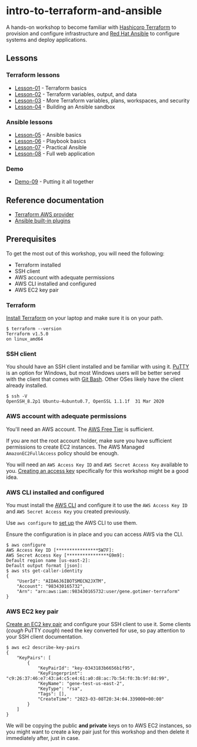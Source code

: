 # intro-to-terraform-and-ansible

A hands-on workshop to become familiar with [Hashicorp Terraform](https://www.terraform.io/)
to provision and configure infrastructure and [Red Hat Ansible](https://github.com/ansible/ansible)
to configure systems and deploy applications.

## Lessons

### Terraform lessons

* [Lesson-01](lesson-01/README.md) - Terraform basics
* [Lesson-02](lesson-02/README.md) - Terraform variables, output, and data
* [Lesson-03](lesson-03/README.md) - More Terraform variables, plans, workspaces, and security
* [Lesson-04](lesson-04/README.md) - Building an Ansible sandbox

### Ansible lessons

* [Lesson-05](lesson-05/README.md) - Ansible basics
* [Lesson-06](lesson-06/README.md) - Playbook basics
* [Lesson-07](lesson-07/README.md) - Practical Ansible
* [Lesson-08](lesson-08/README.md) - Full web application

### Demo

* [Demo-09](demo-09/README.md) - Putting it all together

## Reference documentation

* [Terraform AWS provider](https://registry.terraform.io/providers/hashicorp/aws/latest/docs)
* [Ansible built-in plugins](https://docs.ansible.com/ansible/latest/collections/ansible/builtin/)

## Prerequisites

To get the most out of this workshop, you will need the following:

* Terraform installed
* SSH client
* AWS account with adequate permissions
* AWS CLI installed and configured
* AWS EC2 key pair

### Terraform

[Install Terraform](https://learn.hashicorp.com/tutorials/terraform/install-cli?in=terraform/aws-get-started)
on your laptop and make sure it is on your path.

```console
$ terraform --version
Terraform v1.5.0
on linux_amd64
```

### SSH client

You should have an SSH client installed and be familiar with using it.
[PuTTY](https://www.putty.org/) is an option for Windows, but most Windows users
will be better served with the client that comes with [Git Bash](https://gitforwindows.org/).
Other OSes likely have the client already installed.

```console
$ ssh -V
OpenSSH_8.2p1 Ubuntu-4ubuntu0.7, OpenSSL 1.1.1f  31 Mar 2020
```

### AWS account with adequate permissions

You'll need an AWS account. The [AWS Free Tier](https://aws.amazon.com/free/)
is sufficient.

If you are not the root account holder, make sure you have sufficient permissions
to create EC2 instances. The AWS Managed `AmazonEC2FullAccess` policy should be
enough.

You will need an `AWS Access Key ID` and `AWS Secret Access Key` available to you.
[Creating an access key](https://docs.aws.amazon.com/IAM/latest/UserGuide/id_credentials_access-keys.html)
specifically for this workshop might be a good idea.

### AWS CLI installed and configured

You must install the [AWS CLI](https://docs.aws.amazon.com/cli/latest/userguide/getting-started-install.html)
and configure it to use the `AWS Access Key ID` and `AWS Secret Access Key` you
created previously.

Use `aws configure` to [set up](https://docs.aws.amazon.com/cli/latest/userguide/getting-started-quickstart.html)
the AWS CLI to use them.

Ensure the configuration is in place and you can access AWS via the CLI.

```console
$ aws configure
AWS Access Key ID [****************5W7F]:
AWS Secret Access Key [****************G9m9]:
Default region name [us-east-2]:
Default output format [json]:
$ aws sts get-caller-identity
{
    "UserId": "AIDA6J6IBOTSMECN2JXTM",
    "Account": "983430165732",
    "Arn": "arn:aws:iam::983430165732:user/gene.gotimer-terraform"
}
```

### AWS EC2 key pair

[Create an EC2 key pair](https://docs.aws.amazon.com/AWSEC2/latest/UserGuide/ec2-key-pairs.html#having-ec2-create-your-key-pair)
and configure your SSH client to use it. Some clients (*cough* PuTTY *cough*)
need the key converted for use, so pay attention to your SSH client documentation.

```console
$ aws ec2 describe-key-pairs
{
    "KeyPairs": [
        {
            "KeyPairId": "key-0343183b6656b1f95",
            "KeyFingerprint": "c9:26:37:46:e7:43:a4:c5:e4:61:a0:d8:ac:7b:54:f0:3b:9f:8d:99",
            "KeyName": "gene-test-us-east-2",
            "KeyType": "rsa",
            "Tags": [],
            "CreateTime": "2023-03-08T20:34:04.339000+00:00"
        }
    ]
}
```

We will be copying the public **and private** keys on to AWS EC2 instances, so you
might want to create a key pair just for this workshop and then delete it immediately
after, just in case.

